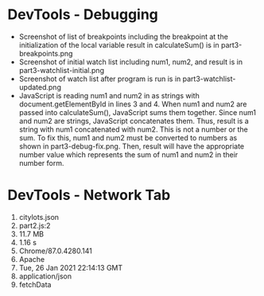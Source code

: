 # DevTools - Debugging
- Screenshot of list of breakpoints including the breakpoint at the initialization of the local variable result in calculateSum() is in part3-breakpoints.png
- Screenshot of initial watch list including num1, num2, and result is in part3-watchlist-initial.png
- Screenshot of watch list after program is run is in part3-watchlist-updated.png
- JavaScript is reading num1 and num2 in as strings with document.getElementById in lines 3 and 4. When num1 and num2 are passed into calculateSum(), JavaScript sums them together. Since num1 and num2 are strings, JavaScript concatenates them. Thus, result is a string with num1 concatenated with num2. This is not a number or the sum. To fix this, num1 and num2 must be converted to numbers as shown in part3-debug-fix.png. Then, result will have the appropriate number value which represents the sum of num1 and num2 in their number form.

# DevTools - Network Tab
1. citylots.json
2. part2.js:2
3. 11.7 MB
4. 1.16 s
5. Chrome/87.0.4280.141
6. Apache
7. Tue, 26 Jan 2021 22:14:13 GMT
8. application/json
9. fetchData
